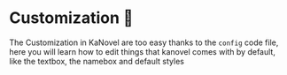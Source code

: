 # Customization 🎨

The Customization in KaNovel are too easy thanks to the `config` code file, here you will learn how to edit things that kanovel comes with by default, like the textbox, the namebox and default styles

